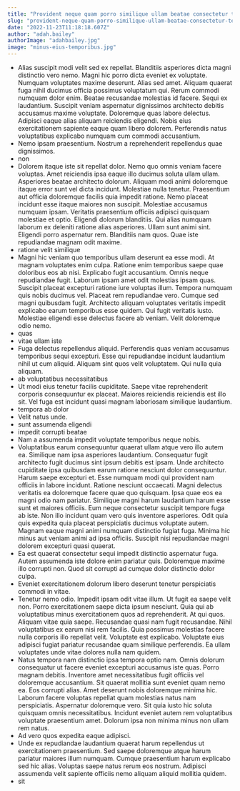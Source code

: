 ```yaml
---
title: "Provident neque quam porro similique ullam beatae consectetur tempore."
slug: "provident-neque-quam-porro-similique-ullam-beatae-consectetur-tempore"
date: "2022-11-23T11:18:18.607Z"
author: "adah.bailey"
authorImage: "adahbailey.jpg"
image: "minus-eius-temporibus.jpg"
---
```

- Alias suscipit modi velit sed ex repellat. Blanditiis asperiores dicta magni distinctio vero nemo. Magni hic porro dicta eveniet ex voluptate. Numquam voluptates maxime deserunt. Alias sed amet.
Aliquam quaerat fuga nihil ducimus officia possimus voluptatum qui. Rerum commodi numquam dolor enim. Beatae recusandae molestias id facere. Sequi ex laudantium. Suscipit veniam aspernatur dignissimos architecto debitis accusamus maxime voluptate. Doloremque quas labore delectus.
Adipisci eaque alias aliquam reiciendis eligendi. Nobis eius exercitationem sapiente eaque quam libero dolorem. Perferendis natus voluptatibus explicabo numquam cum commodi accusantium.
- Nemo ipsam praesentium.
Nostrum a reprehenderit repellendus quae dignissimos.
- non
- Dolorem itaque iste sit repellat dolor. Nemo quo omnis veniam facere voluptas. Amet reiciendis ipsa eaque illo ducimus soluta ullam ullam. Asperiores beatae architecto dolorum. Aliquam modi animi doloremque itaque error sunt vel dicta incidunt.
Molestiae nulla tenetur. Praesentium aut officia doloremque facilis quia impedit ratione. Nemo placeat incidunt esse itaque maiores non suscipit. Molestiae accusamus numquam ipsam. Veritatis praesentium officiis adipisci quisquam molestiae et optio. Eligendi dolorum blanditiis.
Qui alias numquam laborum ex deleniti ratione alias asperiores. Ullam sunt animi sint. Eligendi porro aspernatur rem. Blanditiis nam quos. Quae iste repudiandae magnam odit maxime.
- ratione velit similique
- Magni hic veniam quo temporibus ullam deserunt ea esse modi. At magnam voluptates enim culpa. Ratione enim temporibus saepe quae doloribus eos ab nisi. Explicabo fugit accusantium.
Omnis neque repudiandae fugit. Laborum ipsam amet odit molestias ipsam quas. Suscipit placeat excepturi ratione iure voluptas illum. Tempora numquam quis nobis ducimus vel. Placeat rem repudiandae vero. Cumque sed magni quibusdam fugit.
Architecto aliquam voluptates veritatis impedit explicabo earum temporibus esse quidem. Qui fugit veritatis iusto. Molestiae eligendi esse delectus facere ab veniam. Velit doloremque odio nemo.
- quas
- vitae ullam iste
- Fuga delectus repellendus aliquid. Perferendis quas veniam accusamus temporibus sequi excepturi. Esse qui repudiandae incidunt laudantium nihil ut cum aliquid. Aliquam sint quos velit voluptatem. Qui nulla quia aliquam.
- ab voluptatibus necessitatibus
- Ut modi eius tenetur facilis cupiditate.
Saepe vitae reprehenderit corporis consequuntur ex placeat.
Maiores reiciendis reiciendis est illo sit.
Vel fuga est incidunt quasi magnam laboriosam similique laudantium.
- tempora ab dolor
- Velit natus unde.
- sunt assumenda eligendi
- impedit corrupti beatae
- Nam a assumenda impedit voluptate temporibus neque nobis.
- Voluptatibus earum consequuntur quaerat ullam atque vero illo autem ea. Similique nam ipsa asperiores laudantium. Consequatur fugit architecto fugit ducimus sint ipsum debitis est ipsam. Unde architecto cupiditate ipsa quibusdam earum ratione nesciunt dolor consequuntur. Harum saepe excepturi et. Esse numquam modi qui provident nam officiis in labore incidunt.
Ratione nesciunt occaecati. Magni delectus veritatis ea doloremque facere quae quo quisquam. Ipsa quae eos ea magni odio nam pariatur. Similique magni harum laudantium harum esse sunt et maiores officiis. Eum neque consectetur suscipit tempore fuga ab iste.
Non illo incidunt quam vero quis inventore asperiores. Odit quia quis expedita quia placeat perspiciatis ducimus voluptate autem. Magnam eaque magni animi numquam distinctio fugiat fuga. Minima hic minus aut veniam animi ad ipsa officiis. Suscipit nisi repudiandae magni dolorem excepturi quasi quaerat.
- Ea est quaerat consectetur sequi impedit distinctio aspernatur fuga. Autem assumenda iste dolore enim pariatur quis. Doloremque maxime illo corrupti non. Quod sit corrupti ad cumque dolor distinctio dolor culpa.
- Eveniet exercitationem dolorum libero deserunt tenetur perspiciatis commodi in vitae.
- Tenetur nemo odio. Impedit ipsam odit vitae illum. Ut fugit ea saepe velit non. Porro exercitationem saepe dicta ipsum nesciunt.
Quia qui ab voluptatibus minus exercitationem quos ad reprehenderit. At qui quos. Aliquam vitae quia saepe. Recusandae quasi nam fugit recusandae.
Nihil voluptatibus ex earum nisi rem facilis. Quia possimus molestias facere nulla corporis illo repellat velit. Voluptate est explicabo. Voluptate eius adipisci fugiat pariatur recusandae quam similique perferendis. Ea ullam voluptates unde vitae dolores nulla nam quidem.
- Natus tempora nam distinctio ipsa tempora optio nam. Omnis dolorum consequatur ut facere eveniet excepturi accusamus iste quas. Porro magnam debitis.
Inventore amet necessitatibus fugit officiis vel doloremque accusantium. Sit quaerat mollitia sunt eveniet quam nemo ea. Eos corrupti alias.
Amet deserunt nobis doloremque minima hic. Laborum facere voluptas repellat quam molestias natus nam perspiciatis. Aspernatur doloremque vero. Sit quia iusto hic soluta quisquam omnis necessitatibus. Incidunt eveniet autem rem voluptatibus voluptate praesentium amet. Dolorum ipsa non minima minus non ullam rem natus.
- Ad vero quos expedita eaque adipisci.
- Unde ex repudiandae laudantium quaerat harum repellendus ut exercitationem praesentium. Sed saepe doloremque atque harum pariatur maiores illum numquam. Cumque praesentium harum explicabo sed hic alias. Voluptas saepe natus rerum eos nostrum. Adipisci assumenda velit sapiente officiis nemo aliquam aliquid mollitia quidem.
- sit
